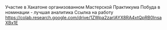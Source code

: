 Участие в Хакатоне организованном Мастерской Практикума
Побуда в номинации - лучшая аналитика
Ссылка на работу https://colab.research.google.com/drive/1ZWpa2zarIAYX8RA4xtQpRB0InsaXBx1E
